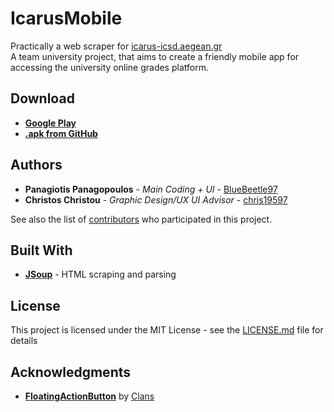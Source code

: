 # IcarusMobile
Practically a web scraper for [icarus-icsd.aegean.gr](https://icarus-icsd.aegean.gr)<br />
A team university project, that aims to create a friendly mobile app for accessing the university online grades platform.

## Download
* [**Google Play**](https://play.google.com/store/apps/details?id=mobile.icarus)
* [**.apk from GitHub**](https://github.com/BlueBeetle97/IcarusMobile/raw/master/app/release/app-release.apk)


## Authors

* **Panagiotis Panagopoulos** - *Main Coding + UI* - [BlueBeetle97](https://github.com/BlueBeetle97)
* **Christos Christou** - *Graphic Design/UX UI Advisor* - [chris19597](https://github.com/chris19597)

See also the list of [contributors](https://github.com/BlueBeetle97/IcarusMobile/contributors) who participated in this project.

## Built With

* [**JSoup**](https://jsoup.org) - HTML scraping and parsing

## License

This project is licensed under the MIT License - see the [LICENSE.md](LICENSE.md) file for details

## Acknowledgments

*  [**FloatingActionButton**](https://github.com/Clans/FloatingActionButton) by [Clans](https://github.com/Clans)
